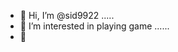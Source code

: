 - 👋 Hi, I’m @sid9922 .....
- 👀 I’m interested in playing game ......
- 👋

<!---
sid9922/sid9922 is a ✨ special ✨ repository because its `README.md` (this file) appears on your GitHub profile.
You can click the Preview link to take a look at your changes.
--->
